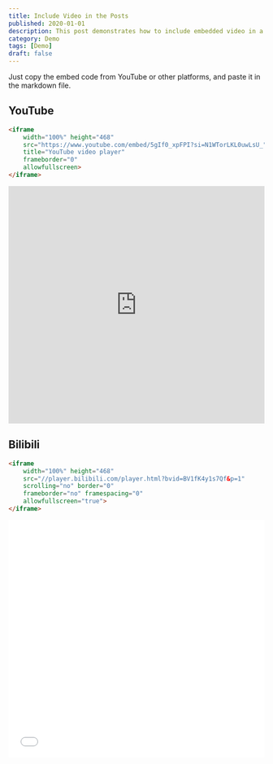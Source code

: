 ```yaml
---
title: Include Video in the Posts
published: 2020-01-01
description: This post demonstrates how to include embedded video in a blog post.
category: Demo
tags: [Demo]
draft: false
---
```


Just copy the embed code from YouTube or other platforms, and paste it in the markdown file.


## YouTube

```html
<iframe 
    width="100%" height="468" 
    src="https://www.youtube.com/embed/5gIf0_xpFPI?si=N1WTorLKL0uwLsU_" 
    title="YouTube video player" 
    frameborder="0" 
    allowfullscreen>
</iframe>
```

<iframe width="100%" height="468" src="https://www.youtube.com/embed/5gIf0_xpFPI?si=N1WTorLKL0uwLsU_" title="YouTube video player" frameborder="0" allow="accelerometer; autoplay; clipboard-write; encrypted-media; gyroscope; picture-in-picture; web-share" allowfullscreen></iframe>

## Bilibili

```html
<iframe 
    width="100%" height="468" 
    src="//player.bilibili.com/player.html?bvid=BV1fK4y1s7Qf&p=1" 
    scrolling="no" border="0" 
    frameborder="no" framespacing="0" 
    allowfullscreen="true"> 
</iframe>
```
<iframe width="100%" height="468" src="//player.bilibili.com/player.html?bvid=BV1fK4y1s7Qf&p=1" scrolling="no" border="0" frameborder="no" framespacing="0" allowfullscreen="true"> </iframe>
